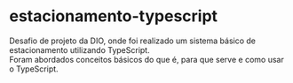 # estacionamento-typescript
 
Desafio de projeto da DIO, onde foi realizado um sistema básico de estacionamento utilizando TypeScript. <br />
Foram abordados conceitos básicos do que é, para que serve e como usar o TypeScript.
